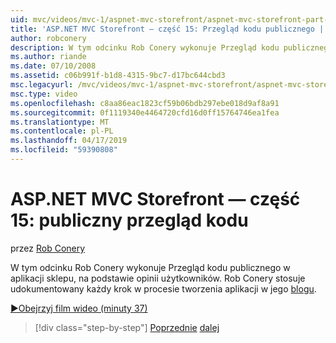 ```yaml
---
uid: mvc/videos/mvc-1/aspnet-mvc-storefront/aspnet-mvc-storefront-part-15-public-code-review
title: 'ASP.NET MVC Storefront — część 15: Przegląd kodu publicznego | Dokumentacja firmy Microsoft'
author: robconery
description: W tym odcinku Rob Conery wykonuje Przegląd kodu publicznego w aplikacji sklepu, na podstawie opinii użytkowników. Rob Conery stosuje udokumentowany każdy krok w rozwoju...
ms.author: riande
ms.date: 07/10/2008
ms.assetid: c06b991f-b1d8-4315-9bc7-d17bc644cbd3
msc.legacyurl: /mvc/videos/mvc-1/aspnet-mvc-storefront/aspnet-mvc-storefront-part-15-public-code-review
msc.type: video
ms.openlocfilehash: c8aa86eac1823cf59b06bdb297ebe018d9af8a91
ms.sourcegitcommit: 0f1119340e4464720cfd16d0ff15764746ea1fea
ms.translationtype: MT
ms.contentlocale: pl-PL
ms.lasthandoff: 04/17/2019
ms.locfileid: "59390808"
---
```

# <a name="aspnet-mvc-storefront-part-15-public-code-review"></a>ASP.NET MVC Storefront — część 15: publiczny przegląd kodu

przez [Rob Conery](https://github.com/robconery)

W tym odcinku Rob Conery wykonuje Przegląd kodu publicznego w aplikacji sklepu, na podstawie opinii użytkowników. Rob Conery stosuje udokumentowany każdy krok w procesie tworzenia aplikacji w jego [blogu](http://blog.wekeroad.com/mvc-storefront/mvcstore-part-15/).

[&#9654;Obejrzyj film wideo (minuty 37)](https://channel9.msdn.com/Blogs/ASP-NET-Site-Videos/aspnet-mvc-storefront-part-15-public-code-review)

> [!div class="step-by-step"]
> [Poprzednie](aspnet-mvc-storefront-part-14-rich-client-interaction.md)
> [dalej](aspnet-mvc-storefront-part-16-membership-redo-with-openid.md)
